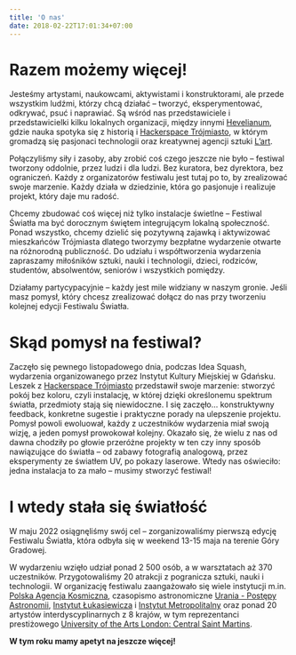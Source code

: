 ```yaml
---
title: 'O nas'
date: 2018-02-22T17:01:34+07:00
---
```


# Razem możemy więcej!

Jesteśmy artystami, naukowcami, aktywistami i konstruktorami, ale przede wszystkim ludźmi, którzy chcą działać – tworzyć, eksperymentować, odkrywać, psuć i naprawiać. Są wśród nas przedstawiciele i przedstawicielki kilku lokalnych organizacji, między innymi [Hevelianum](https://hevelianum.pl/), gdzie nauka spotyka się z historią i [Hackerspace Trójmiasto](https://hs3.pl/), w którym gromadzą się pasjonaci technologii oraz kreatywnej agencji sztuki [L’art](https://lartagency.com/).

Połączyliśmy siły i zasoby, aby zrobić coś czego jeszcze nie było – festiwal tworzony oddolnie, przez ludzi i dla ludzi. Bez kuratora, bez dyrektora, bez ograniczeń. Każdy z organizatorów festiwalu jest tutaj po to, by zrealizować swoje marzenie. Każdy działa w dziedzinie, która go pasjonuje i realizuje projekt, który daje mu radość.

Chcemy zbudować coś więcej niż tylko instalacje świetlne – Festiwal Światła ma być dorocznym świętem integrującym lokalną społeczność. Ponad wszystko, chcemy dzielić się pozytywną zajawką i aktywizować mieszkańców Trójmiasta dlatego tworzymy bezpłatne wydarzenie otwarte na różnorodną publiczność. Do udziału i współtworzenia wydarzenia zapraszamy miłośników sztuki, nauki i technologii, dzieci, rodziców, studentów, absolwentów, seniorów i wszystkich pomiędzy.

Działamy partycypacyjnie – każdy jest mile widziany w naszym gronie. Jeśli masz pomysł, który chcesz zrealizować dołącz do nas przy tworzeniu kolejnej edycji Festiwalu Światła. 



# Skąd pomysł na festiwal?

Zaczęło się pewnego listopadowego dnia, podczas Idea Squash, wydarzenia organizowanego przez Instytut Kultury Miejskiej w Gdańsku. Leszek z [Hackerspace Trójmiasto](https://hs3.pl/) przedstawił swoje marzenie: stworzyć pokój bez koloru, czyli instalację, w której dzięki określonemu spektrum światła, przedmioty stają się niewidoczne. I się zaczęło… konstruktywny feedback, konkretne sugestie i praktyczne porady na ulepszenie projektu. Pomysł powoli ewoluował, każdy z uczestników wydarzenia miał swoją wizję, a jeden pomysł prowokował kolejny. Okazało się, że wielu z nas od dawna chodziły po głowie przeróżne projekty w ten czy inny sposób nawiązujące do światła – od zabawy fotografią analogową, przez eksperymenty ze światłem UV, po pokazy laserowe. Wtedy nas oświeciło: jedna instalacja to za mało – musimy stworzyć festiwal!

# I wtedy stała się światłość

W maju 2022 osiągnęliśmy swój cel – zorganizowaliśmy pierwszą edycję Festiwalu Światła, która odbyła się w weekend 13-15 maja na terenie Góry Gradowej.

W wydarzeniu wzięło udział ponad 2 500 osób, a w warsztatach aż 370 uczestników. Przygotowaliśmy 20 atrakcji z pogranicza sztuki, nauki i technologii. W organizację festiwalu zaangażowało się wiele instytucji m.in. [Polska Agencja Kosmiczna](https://polsa.gov.pl/), czasopismo astronomiczne [Urania - Postępy Astronomii](https://www.urania.edu.pl/), [Instytut Łukasiewicza](https://lukasiewicz.gov.pl/) i [Instytut Metropolitalny](https://www.im.edu.pl/) oraz ponad 20 artystów interdyscyplinarnych z 8 krajów, w tym reprezentanci prestiżowego [University of the Arts London: Central Saint Martins](https://www.arts.ac.uk/colleges/central-saint-martins).

**W tym roku mamy apetyt na jeszcze więcej!**